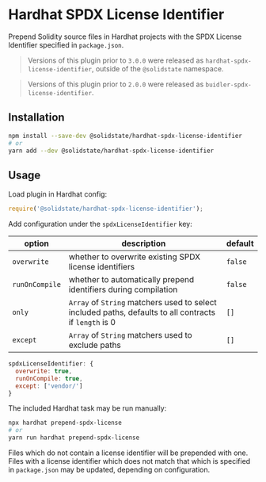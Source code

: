 # Hardhat SPDX License Identifier

Prepend Solidity source files in Hardhat projects with the SPDX License Identifier specified in `package.json`.

> Versions of this plugin prior to `3.0.0` were released as `hardhat-spdx-license-identifier`, outside of the `@solidstate` namespace.

> Versions of this plugin prior to `2.0.0` were released as `buidler-spdx-license-identifier`.

## Installation

```bash
npm install --save-dev @solidstate/hardhat-spdx-license-identifier
# or
yarn add --dev @solidstate/hardhat-spdx-license-identifier
```

## Usage

Load plugin in Hardhat config:

```javascript
require('@solidstate/hardhat-spdx-license-identifier');
```

Add configuration under the `spdxLicenseIdentifier` key:

| option | description | default |
|-|-|-|
| `overwrite` | whether to overwrite existing SPDX license identifiers | `false` |
| `runOnCompile` | whether to automatically prepend identifiers during compilation | `false` |
| `only` | `Array` of `String` matchers used to select included paths, defaults to all contracts if `length` is 0 | `[]` |
| `except` | `Array` of `String` matchers used to exclude paths | `[]` |


```javascript
spdxLicenseIdentifier: {
  overwrite: true,
  runOnCompile: true,
  except: ['vendor/']
}
```

The included Hardhat task may be run manually:

```bash
npx hardhat prepend-spdx-license
# or
yarn run hardhat prepend-spdx-license
```

Files which do not contain a license identifier will be prepended with one.  Files with a license identifier which does not match that which is specified in `package.json` may be updated, depending on configuration.
